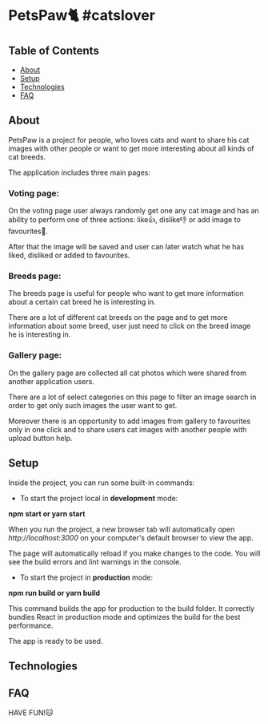 # PetsPaw🐈 #catslover 

## Table of Contents
* [About](#about)
* [Setup](#setup)
* [Technologies](#technologies)
* [FAQ](#faq)

## About

PetsPaw is a project for people, who loves cats and want to share his cat images with other people or want to get more interesting about all kinds of cat breeds.

The application includes three main pages: 

### Voting page:

On the voting page user always randomly get one any cat image and has an ability to perform one of three actions: like👍, dislike👎 or add image to favourites🧡.

After that the image will be saved and user can later watch what he has liked, disliked or added to favourites.

### Breeds page:

The breeds page is useful for people who want to get more information about a certain cat breed he is interesting in.

There are a lot of different cat breeds on the page and to get more information about some breed, user just need to click on the breed image he is interesting in.

### Gallery page: 

On the gallery page are collected all cat photos which were shared from another application users.

There are a lot of select categories on this page to filter an image search in order to get only such images the user want to get.

Moreover there is an opportunity to add images from gallery to favourites only in one click and to share users cat images with another people with upload button help.

## Setup

Inside the project, you can run some built-in commands:

* To start the project local in **development** mode:

**npm start or yarn start**

When you run the project, a new browser tab will automatically open  *http://localhost:3000* on your computer's default browser to view the app.

The page will automatically reload if you make changes to the code. You will see the build errors and lint warnings in the console.

* To start the project in **production** mode:

**npm run build or yarn build**

This command builds the app for production to the build folder. It correctly bundles React in production mode and optimizes the build for the best performance.

The app is ready to be used.

## Technologies

## FAQ

HAVE FUN!🐱
